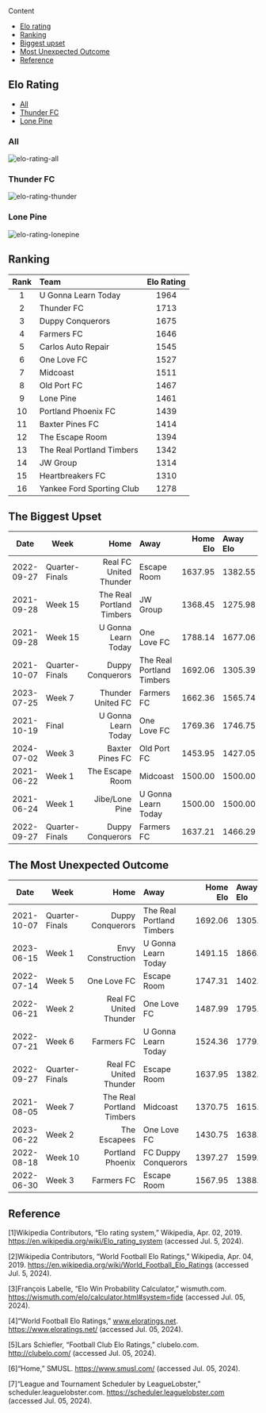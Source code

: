 <link rel="shortcut icon" type="image/x-icon" href="favicon.ico>
# SMUSL-STATS
The statistics for the teams playing in Southern Maine United Soccer League (SMUSL) from 2021 to today.

## Content
- [Elo rating](#elo-rating)
- [Ranking](#ranking)
- [Biggest upset](#the-biggeest-upset)
- [Most Unexpected Outcome](#the-most-unexpected-outcome)
- [Reference](#reference)

## Elo Rating
- [All](#all)
- [Thunder FC](#thunder-fc)
- [Lone Pine](#lone-pine)

### All
![elo-rating-all](/fig/elo-ratings-bar-chart-00.png)

### Thunder FC
![elo-rating-thunder](/fig/elo-ratings-bar-chart-thunder.png)

### Lone Pine
![elo-rating-lonepine](/fig/elo-ratings-bar-chart-lonepine.png)

## Ranking

| Rank | Team | Elo Rating |
| :----: | :---- | :----------: |
| 1 | U Gonna Learn Today | 1964 |
| 2 | Thunder FC | 1713 |
| 3 | Duppy Conquerors | 1675|
| 4 | Farmers FC | 1646|
| 5 | Carlos Auto Repair | 1545|
| 6 | One Love FC | 1527|
| 7 | Midcoast | 1511|
| 8 | Old Port FC | 1467|
| 9 | Lone Pine | 1461|
| 10 | Portland Phoenix FC | 1439|
| 11 | Baxter Pines FC | 1414|
| 12 | The Escape Room | 1394| 
| 13 | The Real Portland Timbers | 1342|
| 14 | JW Group | 1314 |
| 15 | Heartbreakers FC | 1310| 
| 16 | Yankee Ford Sporting Club | 1278|

## The Biggest Upset

| Date	| Week	| Home	| Away	| Home Elo | Away Elo | Win	| Draw | Lose | Home Score | Away Score | Elo +/- |
| ---- | ---- | ----: | :---- | --------: | :-------- | ---: | :----: | :---- | ----------: | :---------- | ------- |
| 2022-09-27 | Quarter-Finals |	Real FC United Thunder | Escape Room | 1637.95 | 1382.55 | 66 | 31 | 3 | 1 | 3 | -60.98 |
| 2021-09-28 | Week 15 | The Real Portland Timbers | JW Group	| 1368.45 | 1275.98 | 40 | 46 | 14 | 2 | 6 |-47.25|
| 2021-09-28 | Week 15 | U Gonna Learn Today | One Love FC	| 1788.14 | 1677.06 | 43 | 45 | 12 | 2 | 5 |-45.82|
| 2021-10-07 | Quarter-Finals | Duppy Conquerors | The Real Portland Timbers | 1692.06 | 1305.39 | 81 | 18 | 1 | 0 | 1 |-45.13|
| 2023-07-25 | Week 7 | Thunder United FC | Farmers FC | 1662.36 | 1565.74 | 40 | 47 | 13 | 0 | 3 |-44.49|
| 2021-10-19 | Final | U Gonna Learn Today | One Love FC | 1769.36 | 1746.75 | 28 | 50 | 22 | 1 | 2 |-42.60|
| 2024-07-02 | Week 3 | Baxter Pines FC | Old Port FC | 1453.95 | 1427.05 | 29 | 50 | 21 | 0 | 4 |-40.40|
| 2021-06-22 | Week 1 | The Escape Room | Midcoast | 1500.00 | 1500.00 | 25 | 50 | 25 | 0 | 5 |-40.00|
| 2021-06-24 | Week 1 | Jibe/Lone Pine | U Gonna Learn Today | 1500.00 | 1500.00 | 25 | 50 | 25 | 0 | 4 |-37.50|
| 2022-09-27 | Quarter-Finals | Duppy Conquerors | Farmers FC | 1637.21 | 1466.29 | 53 | 40 | 7 | 1 | 2 |-36.39|

## The Most Unexpected Outcome

| Date	| Week	| Home	| Away	| Home Elo | Away Elo | Win	| Draw | Lose | Home Score | Away Score | Elo +/- |
| ---- | ---- | ----: | :---- | --------: | :-------- | ---: | :----: | :---- | ----------: | :---------- | ------- |
| 2021-10-07 | Quarter-Finals | Duppy Conquerors | The Real Portland Timbers | 1692.06 | 1305.39 | 81 | 18 | 1 | 0 | 1 | -45.13 |
| 2023-06-15 | Week 1 | Envy Construction | U Gonna Learn Today | 1491.15 | 1866.13 | 1 | 19 | 80 |	3 |	2 | 35.86 |
| 2022-07-14 | Week 5 | One Love FC | Escape Room | 1747.31 | 1402.88 | 77 | 22 | 1 | 3 | 4 | -35.16 |
| 2022-06-21 | Week 2 | Real FC United Thunder | One Love FC | 1487.99 | 1795.57 | 2 | 25 | 73 | 3 | 2 | 34.18 |
| 2022-07-21 | Week 6 | Farmers FC | U Gonna Learn Today | 1524.36 | 1779.69 | 3 | 31 | 66 | 1 | 0 | 32.52|
| 2022-09-27 | Quarter-Finals | Real FC United Thunder | Escape Room | 1637.95 | 1382.55 | 66 | 31 | 3 | 1 | 3 | -60.98 |
| 2021-08-05 | Week 7 | The Real Portland Timbers | Midcoast | 1370.75 | 1615.14 | 4 | 31 | 65 | 3 | 2 | 32.13 |
| 2023-06-22 | Week 2 | The Escapees | One Love FC | 1430.75 | 1638.54 | 5 | 36 | 59 | 2 |	1 | 30.71 |
| 2022-08-18 | Week 10 | Portland Phoenix | FC Duppy Conquerors | 1397.27 | 1599.91 | 6 | 36 | 58 |	3 |	2 |	30.50 |
| 2022-06-30 | Week 3 | Farmers FC | Escape Room | 1567.95 | 1388.97 | 54 | 39 | 7 | 2 | 3 | -29.48 |

## Reference
[1]Wikipedia Contributors, “Elo rating system,” Wikipedia, Apr. 02, 2019. https://en.wikipedia.org/wiki/Elo_rating_system (accessed Jul. 5, 2024).

‌[2]Wikipedia Contributors, “World Football Elo Ratings,” Wikipedia, Apr. 04, 2019. https://en.wikipedia.org/wiki/World_Football_Elo_Ratings (accessed Jul. 5, 2024).

‌[3]François Labelle, “Elo Win Probability Calculator,” wismuth.com. https://wismuth.com/elo/calculator.html#system=fide (accessed Jul. 05, 2024).

‌[4]“World Football Elo Ratings,” www.eloratings.net. https://www.eloratings.net/ (accessed Jul. 05, 2024).

‌[5]Lars Schiefler, “Football Club Elo Ratings,” clubelo.com. http://clubelo.com/ (accessed Jul. 05, 2024).

[6]“Home,” SMUSL. https://www.smusl.com/ (accessed Jul. 05, 2024).

[‌7]“League and Tournament Scheduler by LeagueLobster,” scheduler.leaguelobster.com. https://scheduler.leaguelobster.com (accessed Jul. 05, 2024).
‌
‌